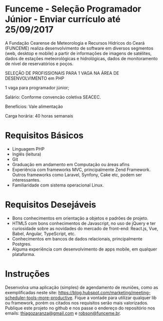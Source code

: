 Funceme - Seleção Programador Júnior - Enviar currículo até 25/09/2017
============

A Fundação Cearense de Meteorologia e Recursos Hidricos do Ceará (FUNCEME) realiza desenvolvimento de software em diversos segmentos (web, desktop e mobile) a partir de informações de imagens de satélites, dados de estações meteorológicas e hidrológicas, dados de monitoramento de nível de reservatórios e poços.

SELEÇÃO DE PROFISSIONAIS PARA 1 VAGA NA ÁREA DE DESENVOLVIMENTO em PHP

1 vaga para programador júnior;

Salário: Conforme convencão coletiva SEACEC.

Benefícios: Vale alimentação

Carga horária: 40 horas semanais

# Requisitos Básicos

* Linguagem PHP
* Inglês (leitura)
* Git
* Graduação em andamento em Computação ou áreas afins
* Experiência com frameworks MVC, principalmente Zend Framework. Outros frameworks como Laravel, Synfony, Cake etc, podem ser interessantes.
* Familiaridade com sistema operacional Linux.

# Requisitos Desejáveis

* Bons conhecimentos em orientação a objetos e padrões de projeto.
* HTML5 com bons conhecimentos de Javascript, no uso de jQuery e ter curiosidade sobre as novidades do mercado de front-end: React.js, Vue, Babel, Angular, TypeScript, etc.
* Conhecimentos em bancos de dados relacionais, principalmente Postgres.
* Alguma experiência com desenvolvimento de apps mobile, em qualquer plataforma.

# Instruções

Desenvolva uma aplicação (simples) de agendamento de reuniões, como as exemplificadas neste site: https://blog.hubspot.com/marketing/meeting-scheduler-tools-more-productive. Fique a vontade para utilizar qualquer lib ou framework, porém os citados nos requisitos serão mais valorizados. Publique este projeto no github e nos passe o endereço do repositório nos emails: thiagozaranza@gmail.com e robson@funceme.br.


